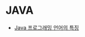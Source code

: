 # JAVA

- [Java 프로그래밍 언어의 특징](https://github.com/grayashh/TIL/blob/main/ProgrammingLanguage/Java/1.md)
